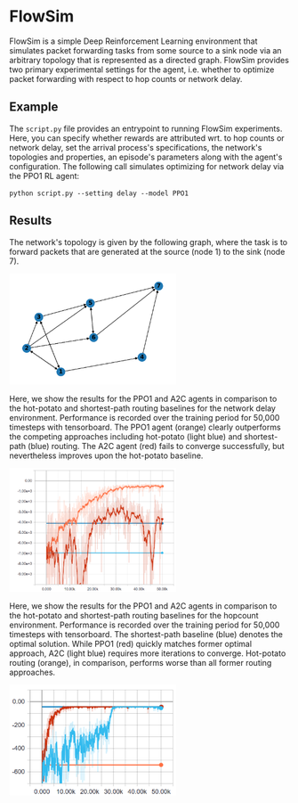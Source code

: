 # FlowSim

FlowSim is a simple Deep Reinforcement Learning environment that simulates packet forwarding tasks from some source to a sink node via an arbitrary topology that is represented as a directed graph. FlowSim provides two primary experimental settings for the agent, i.e. whether to optimize packet forwarding with respect to hop counts or network delay.
## Example 
The ``script.py`` file provides an entrypoint to running FlowSim experiments. Here, you can specify whether rewards are attributed wrt. to hop counts or network delay, set the arrival process's specifications, the network's topologies and properties, an episode's parameters along with the agent's configuration. The following call simulates optimizing for network delay via the PPO1 RL agent:
```
python script.py --setting delay --model PPO1 
```
## Results
The network's topology is given by the following graph, where the task is to forward packets that are generated at the source (node 1) to the sink (node 7).

<img src="figures/graph.svg" alt="drawing" width="300"/>

Here, we show the results for the PPO1 and A2C agents in comparison to the hot-potato and shortest-path routing baselines for the network delay environment. Performance is recorded over the training period for 50,000 timesteps with tensorboard. The PPO1 agent (orange) clearly outperforms the competing approaches including hot-potato (light blue) and shortest-path (blue) routing. The A2C agent (red) fails to converge successfully, but nevertheless improves upon the hot-potato baseline. 

<img src="figures/delay.PNG" alt="drawing" width="300"/>

Here, we show the results for the PPO1 and A2C agents in comparison to the hot-potato and shortest-path routing baselines for the hopcount environment. Performance is recorded over the training period for 50,000 timesteps with tensorboard. The shortest-path baseline (blue) denotes the optimal solution. While PPO1 (red) quickly matches former optimal approach, A2C (light blue) requires more iterations to converge. Hot-potato routing (orange), in comparison, performs worse than all former routing approaches. 

<img src="figures/hopcount.PNG" alt="drawing" width="300"/>

